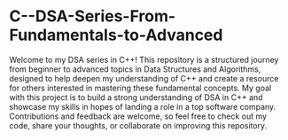 # C--DSA-Series-From-Fundamentals-to-Advanced
Welcome to my DSA series in C++! This repository is a structured journey from beginner to advanced topics in Data Structures and Algorithms, designed to help deepen my understanding of C++ and create a resource for others interested in mastering these fundamental concepts.
My goal with this project is to build a strong understanding of DSA in C++ and showcase my skills in hopes of landing a role in a top software company. Contributions and feedback are welcome, so feel free to check out my code, share your thoughts, or collaborate on improving this repository.
